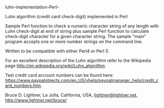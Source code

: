 luhn-implementation-Perl-

Luhn algorithm (credit card check-digit) implemented in Perl

Sample Perl function to check a numeric character string of any length with Luhn check-digit at end of string plus sample Perl function to calculate check-digit character for a given character string. The sample "main" program accepts one or more number strings on the command line.

Written to be compatible with either Perl4 or Perl 5.

For an excellent description of the Luhn algorithm refer to the Wikipedia page http://en.wikipedia.org/wiki/Luhn_algorithm.

Test credit card account numbers can be found here: https://www.paypalobjects.com/en_US/vhelp/paypalmanager_help/credit_card_numbers.htm.

Bruce D. Lightner, La Jolla, California, USA, lightner@lightner.net, http://www.lightner.net/bruce/

